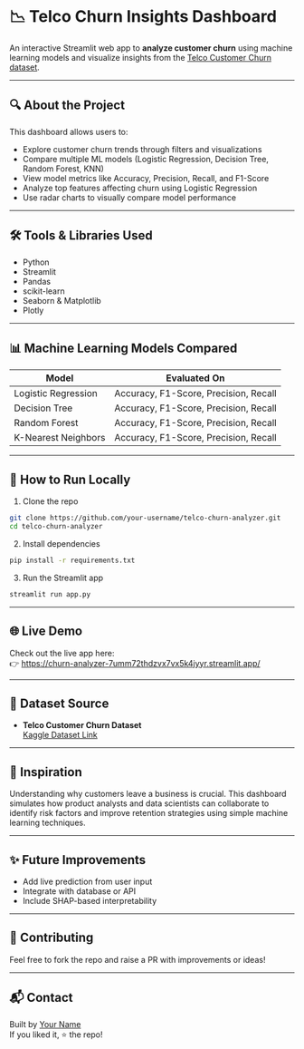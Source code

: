 # 📉 Telco Churn Insights Dashboard

An interactive Streamlit web app to **analyze customer churn** using machine learning models and visualize insights from the [Telco Customer Churn dataset](https://www.kaggle.com/datasets/blastchar/telco-customer-churn).

---

## 🔍 About the Project

This dashboard allows users to:
- Explore customer churn trends through filters and visualizations
- Compare multiple ML models (Logistic Regression, Decision Tree, Random Forest, KNN)
- View model metrics like Accuracy, Precision, Recall, and F1-Score
- Analyze top features affecting churn using Logistic Regression
- Use radar charts to visually compare model performance

---

## 🛠️ Tools & Libraries Used

- Python
- Streamlit
- Pandas
- scikit-learn
- Seaborn & Matplotlib
- Plotly

---

## 📊 Machine Learning Models Compared

| Model               | Evaluated On |
|--------------------|--------------|
| Logistic Regression | Accuracy, F1-Score, Precision, Recall |
| Decision Tree       | Accuracy, F1-Score, Precision, Recall |
| Random Forest       | Accuracy, F1-Score, Precision, Recall |
| K-Nearest Neighbors | Accuracy, F1-Score, Precision, Recall |

---

## 🚀 How to Run Locally

1. Clone the repo

```bash
git clone https://github.com/your-username/telco-churn-analyzer.git
cd telco-churn-analyzer
```

2. Install dependencies

```bash
pip install -r requirements.txt
```

3. Run the Streamlit app

```bash
streamlit run app.py
```

---

## 🌐 Live Demo

Check out the live app here:  
👉 https://churn-analyzer-7umm72thdzvx7vx5k4jyyr.streamlit.app/

---

## 📁 Dataset Source

- **Telco Customer Churn Dataset**  
  [Kaggle Dataset Link](https://www.kaggle.com/datasets/blastchar/telco-customer-churn)

---

## 🧠 Inspiration

Understanding why customers leave a business is crucial. This dashboard simulates how product analysts and data scientists can collaborate to identify risk factors and improve retention strategies using simple machine learning techniques.

---

## ✨ Future Improvements

- Add live prediction from user input  
- Integrate with database or API  
- Include SHAP-based interpretability

---

## 🤝 Contributing

Feel free to fork the repo and raise a PR with improvements or ideas!

---

## 📬 Contact

Built by [Your Name](https://github.com/AbhilashSurapuchetty)  
If you liked it, ⭐️ the repo!
